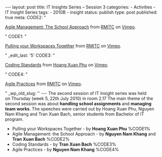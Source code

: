 --- layout: post title: IT Insights Series – Session 3 categories: -
Activities - IT Insight Series tags: - 2010B - insight status: publish
type: post published: true meta: CODE2: "

[Agile Management: The School Approach](\"http://vimeo.com/13728605\")
from [RMITC](\"http://vimeo.com/user4273335\") on
[Vimeo](\"http://vimeo.com\").

" CODE1: "

[Pulling your Workspaces Together](\"http://vimeo.com/13636567\") from
[RMITC](\"http://vimeo.com/user4273335\") on
[Vimeo](\"http://vimeo.com\").

" \_edit\_last: '5' CODE3: "

[Coding Standards](\"http://vimeo.com/13728736\") from [Hoang Xuan
Phu](\"http://vimeo.com/phunehehe\") on [Vimeo](\"http://vimeo.com\").

" CODE4: "

[Agile Practices](\"http://vimeo.com/13728960\") from
[RMITC](\"http://vimeo.com/user4273335\") on
[Vimeo](\"http://vimeo.com\").

" \_wp\_old\_slug: '' --- The second session of IT Insight series was
held on Thursday (week 5, 22th July 2010) in room 2.17 The main theme of
the second session was about **handling school assignments** and
**managing team works**. The speeches were carried out by Hoang Xuan
Phu, Nguyen Nam Khang and Tran Xuan Bach, senior students from Bachelor
of IT program.

-   Pulling your Workspaces Together - by **Hoang Xuan Phu** %CODE1%
-   Agile Management: the School Approach - by **Nguyen Nam Khang** and
    **Tran Xuan Bach** %CODE2%
-   Coding Standards - by **Tran Xuan Bach** %CODE3%
-   Agile Practices - by **Nguyen Nam Khang** %CODE4%


